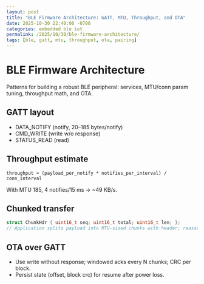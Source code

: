 ```yaml
---
layout: post
title: "BLE Firmware Architecture: GATT, MTU, Throughput, and OTA"
date: 2025-10-30 22:40:00 -0700
categories: embedded ble iot
permalink: /2025/10/30/ble-firmware-architecture/
tags: [ble, gatt, mtu, throughput, ota, pairing]
---
```


# BLE Firmware Architecture

Patterns for building a robust BLE peripheral: services, MTU/conn param tuning, throughput math, and OTA.

## GATT layout

- DATA_NOTIFY (notify, 20–185 bytes/notify)
- CMD_WRITE (write w/o response)
- STATUS_READ (read)

## Throughput estimate

`throughput ≈ (payload_per_notify * notifies_per_interval) / conn_interval`

With MTU 185, 4 notifies/15 ms → ~49 KB/s.

## Chunked transfer

```cpp
struct ChunkHdr { uint16_t seq; uint16_t total; uint16_t len; };
// Application splits payload into MTU-sized chunks with header; reassemble on host.
```

## OTA over GATT

- Use write without response; windowed acks every N chunks; CRC per block.
- Persist state (offset, block crc) for resume after power loss.

